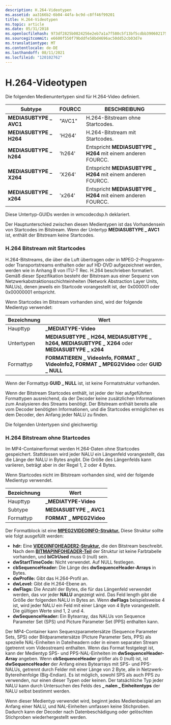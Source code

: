 ```yaml
---
description: H.264-Videotypen
ms.assetid: aa3166b2-6b04-44fa-bc9d-c8ff46f99201
title: H.264-Videotypen
ms.topic: article
ms.date: 05/31/2018
ms.openlocfilehash: 973df2825b0824256e2eb7a1a7f580c5f13bf5cdbb390602175e1319305756b3
ms.sourcegitcommit: e6600f550f79bddfe58bd4696ac50dd52cb03d7e
ms.translationtype: MT
ms.contentlocale: de-DE
ms.lasthandoff: 08/11/2021
ms.locfileid: "120102762"
---
```

# <a name="h264-video-types"></a>H.264-Videotypen

Die folgenden Medienuntertypen sind für H.264-Video definiert.



| Subtype                | FOURCC | BESCHREIBUNG                                                    |
|------------------------|--------|----------------------------------------------------------------|
| **MEDIASUBTYPE \_ AVC1** | "AVC1" | H.264-Bitstream ohne Startcodes.                           |
| **MEDIASUBTYPE \_ H264** | 'H264' | H.264-Bitstream mit Startcodes.                              |
| **MEDIASUBTYPE \_ h264** | 'h264' | Entspricht **MEDIASUBTYPE \_ H264** mit einem anderen FOURCC. |
| **MEDIASUBTYPE \_ X264** | 'X264' | Entspricht **MEDIASUBTYPE \_ H264** mit einem anderen FOURCC. |
| **MEDIASUBTYPE \_ x264** | 'x264' | Entspricht **MEDIASUBTYPE \_ H264** mit einem anderen FOURCC. |



 

Diese Untertyp-GUIDs werden in wmcodecdsp.h deklariert.

Der Hauptunterschied zwischen diesen Medientypen ist das Vorhandensein von Startcodes im Bitstream. Wenn der Untertyp **MEDIASUBTYPE \_ AVC1** ist, enthält der Bitstream keine Startcodes.

### <a name="h264-bitstream-with-start-codes"></a>H.264 Bitstream mit Startcodes

H.264-Bitstreams, die über die Luft übertragen oder in MPEG-2-Programm- oder Transportstreams enthalten oder auf HD-DVD aufgezeichnet werden, werden wie in Anhang B von ITU-T Rec. H.264 beschrieben formatiert. Gemäß dieser Spezifikation besteht der Bitstream aus einer Sequenz von Netzwerkabstraktionsschichteinheiten (Network Abstraction Layer Units, NALUs), denen jeweils ein Startcode vorangestellt ist, der 0x000001 oder 0x00000001 entspricht.

Wenn Startcodes im Bitstream vorhanden sind, wird der folgende Medientyp verwendet:



| Bezeichnung | Wert |
|-------------|---------------------------------------------------------------------------------------------------|
| Haupttyp  | **\_MEDIATYPE-Video**                                                                              |
| Untertypen    | **MEDIASUBTYPE \_ H264,** **MEDIASUBTYPE \_ h264,** **MEDIASUBTYPE \_ X264** oder **MEDIASUBTYPE \_ x264** |
| Formattyp | **FORMATIEREN \_ VideoInfo,** **FORMAT \_ VideoInfo2,** **FORMAT \_ MPEG2Video** oder **GUID \_ NULL**          |



 

Wenn der Formattyp **GUID \_ NULL** ist, ist keine Formatstruktur vorhanden.

Wenn der Bitstream Startcodes enthält, ist jeder der hier aufgeführten Formattypen ausreichend, da der Decoder keine zusätzlichen Informationen zum Analysieren des Streams benötigt. Der Bitstream enthält bereits alle vom Decoder benötigten Informationen, und die Startcodes ermöglichen es dem Decoder, den Anfang jeder NALU zu finden.

Die folgenden Untertypen sind gleichwertig:

### <a name="h264-bitstream-without-start-codes"></a>H.264 Bitstream ohne Startcodes

Im MP4-Containerformat werden H.264-Daten ohne Startcodes gespeichert. Stattdessen wird jeder NALU ein Längenfeld vorangestellt, das die Länge der NALU in Bytes angibt. Die Größe des Längenfelds kann variieren, beträgt aber in der Regel 1, 2 oder 4 Bytes.

Wenn Startcodes nicht im Bitstream vorhanden sind, wird der folgende Medientyp verwendet.



| Bezeichnung | Wert |
|-------------|------------------------|
| Haupttyp  | **\_MEDIATYPE-Video**   |
| Subtype     | **MEDIASUBTYPE \_ AVC1** |
| Formattyp | **FORMAT \_ MPEG2Video** |



 

Der Formatblock ist eine [**MPEG2VIDEOINFO-Struktur.**](/previous-versions/windows/desktop/api/dvdmedia/ns-dvdmedia-mpeg2videoinfo) Diese Struktur sollte wie folgt ausgefüllt werden:

-   **hdr:** Eine [**VIDEOINFOHEADER2-Struktur,**](/previous-versions/windows/desktop/api/dvdmedia/ns-dvdmedia-videoinfoheader2) die den Bitstream beschreibt. Nach dem [**BITMAPINFOHEADER-Teil**](/windows/win32/api/wingdi/ns-wingdi-bitmapinfoheader) der Struktur ist keine Farbtabelle vorhanden, und **biClrUsed** muss 0 (null) sein.
-   **dwStartTimeCode:** Nicht verwendet. Auf NULL festlegen.
-   **cbSequenceHeader:** Die Länge des **dwSequenceHeader-Arrays** in Bytes.
-   **dwProfile:** Gibt das H.264-Profil an.
-   **dwLevel:** Gibt die H.264-Ebene an.
-   **dwFlags:** Die Anzahl der Bytes, die für das Längenfeld verwendet werden, das vor jeder **NALU** angezeigt wird. Das Feld length gibt die Größe der folgenden NALU in Bytes an. Wenn **dwFlags** beispielsweise 4 ist, wird jeder NALU ein Feld mit einer Länge von 4 Byte vorangestellt. Die gültigen Werte sind 1, 2 und 4.
-   **dwSequenceHeader:** Ein Bytearray, das NALUs von Sequence Parameter Set (SPS) und Picture Parameter Set (PPS) enthalten kann.

Der MP4-Container kann Sequenzparametersätze (Sequence Parameter Sets, SPS) oder Bildparametersätze (Picture Parameter Sets, PPS) als spezielle NAL-Einheiten in Dateiheadern oder in einem separaten Stream (getrennt vom Videostream) enthalten. Wenn das Format festgelegt ist, kann der Medientyp SPS- und PPS-NAL-Einheiten im **dwSequenceHeader-Array** angeben. Wenn **cbSequenceHeader** größer als 0 (null) ist, ist **dwSequenceHeader** der Anfang eines Bytearrays mit SPS- und PPS-NALUs, getrennt durch Felder mit einer Länge von 2 Byte, alle in Netzwerk-Bytereihenfolge (Big-Endian). Es ist möglich, sowohl SPS als auch PPS zu verwenden, nur einen dieser Typen oder keinen. Der tatsächliche Typ jeder NALU kann durch Untersuchen des Felds des **\_ nalen \_ Einheitentyps** der NALU selbst bestimmt werden.

Wenn dieser Medientyp verwendet wird, beginnt jedes Medienbeispiel am Anfang einer NALU, und NAL-Einheiten umfassen keine Stichproben. Dadurch kann der Decoder nach Datenbeschädigung oder gelöschten Stichproben wiederhergestellt werden.

 

 




